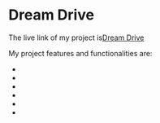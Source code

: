 # Dream Drive

The live link of my project is[Dream Drive](https://dream-drive-5ba8a.web.app/)

My project features and functionalities are:

-
-
-
-
-
-

